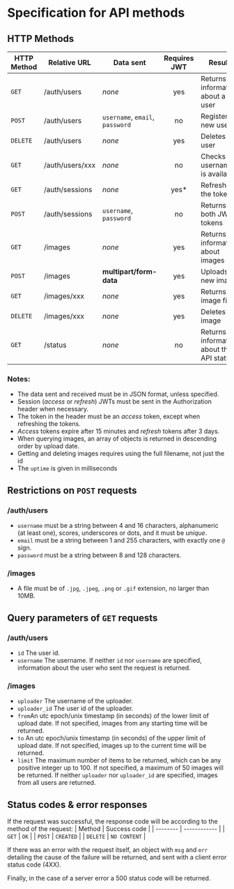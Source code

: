 # Specification for API methods

## HTTP Methods

| HTTP Method | Relative URL    | Data sent                       | Requires JWT | Result                                     | Data received                                              |
| ----------- | --------------- | ------------------------------- | :----------: | ------------------------------------------ | ---------------------------------------------------------- |
| `GET`       | /auth/users     | _none_                          |     yes      | Returns information about a user           | user_id, username                                          |
| `POST`      | /auth/users     | `username`, `email`, `password` |      no      | Registers a new user                       | `user_id`                                                  |
| `DELETE`    | /auth/users     | _none_                          |     yes      | Deletes a user                             | _none_                                                     |
| `GET`       | /auth/users/xxx | _none_                          |      no      | Checks if username is available            | `available`                                                |
| `GET`       | /auth/sessions  | _none_                          |     yes*     | Refreshes the tokens                       | `access_token`, `refresh_token`                            |
| `POST`      | /auth/sessions  | `username`, `password`          |      no      | Returns both JWT tokens                    | `access_token`, `refresh_token`                            |
| `GET`       | /images         | _none_                          |     yes      | Returns information about images           | [`filename`, `uploader`, `upload_date`, `width`, `height`] |
| `POST`      | /images         | **multipart/form-data**         |     yes      | Uploads a new image                        | `filename`                                                 |
| `GET`       | /images/xxx     | _none_                          |     yes      | Returns an image file                      | **image/[jpg, png, gif]**                                  |
| `DELETE`    | /images/xxx     | _none_                          |     yes      | Deletes an image                           | _none_                                                     |
| `GET`       | /status         | _none_                          |      no      | Returns a information about the API status | `uptime`                                                   |


### Notes:
* The data sent and received must be in JSON format, unless specified.
* Session (*access* or *refresh*) JWTs must be sent in the Authorization header when necessary.
* The token in the header must be an *access* token, except when refreshing the tokens.
* *Access* tokens expire after 15 minutes and *refresh* tokens after 3 days.
* When querying images, an array of objects is returned in descending order by upload date.
* Getting and deleting images requires using the full filename, not just the id
* The `uptime` is given in milliseconds

## Restrictions on `POST` requests

### /auth/users
* `username` must be a string between 4 and 16 characters, alphanumeric (at least one), scores, underscores or dots, and it must be *unique*.
* `email` must be a string between 1 and 255 characters, with exactly one `@` sign.
* `password` must be a string between 8 and 128 characters.

### /images
* A file must be of `.jpg`, `.jpeg`, `.png` or `.gif` extension, no larger than 10MB.

## Query parameters of `GET` requests

### /auth/users
* `id` The user id.
* `username` The username.
If neither `id` nor `username` are specified, information about the user who sent the request is returned.

### /images
* `uploader` The username of the uploader.
* `uploader_id` The user id of the uploader.
* `from`An utc epoch/unix timestamp (in seconds) of the lower limit of upload date. If not specified, images from any starting time will be returned.
* `to` An utc epoch/unix timestamp (in seconds) of the upper limit of upload date. If not specified, images up to the current time will be returned.
* `limit` The maximum number of items to be returned, which can be any positive integer up to 100. If not specified, a maximum of 50 images will be returned.
If neither `uploader` nor `uploader_id` are specified, images from all users are returned.

## Status codes & error responses
If the request was successful, the response code will be according to the method of the request:
| Method   | Success code |
| -------- | ------------ |
| `GET`    | `OK`         |
| `POST`   | `CREATED`    |
| `DELETE` | `NO CONTENT` |

If there was an error with the request itself, an object with `msg` and `err` detailing the cause of the failure will be returned, and sent with a client error status code (4XX).

Finally, in the case of a server error a 500 status code will be returned.
